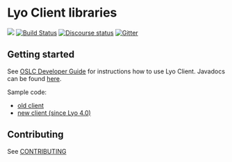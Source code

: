 # Lyo Client libraries

[![](https://img.shields.io/jenkins/s/https/ci.eclipse.org/lyo/job/lyo-client-master.svg)](https://ci.eclipse.org/lyo/job/lyo-client-master/)
[![Build Status](https://travis-ci.org/eclipse/lyo.client.svg?branch=master)](https://travis-ci.org/eclipse/lyo.client)
[![Discourse status](https://img.shields.io/discourse/https/meta.discourse.org/status.svg)](https://forum.open-services.net/)
[![Gitter](https://img.shields.io/gitter/room/nwjs/nw.js.svg)](https://gitter.im/eclipse/lyo)

## Getting started

See [OSLC Developer Guide](http://oslc.github.io/developing-oslc-applications/eclipse_lyo/eclipse-lyo.html) for instructions how to use Lyo Client. Javadocs can be found [here](https://download.eclipse.org/lyo/docs/client/2.4.0/).

Sample code:

- [old client](https://github.com/OSLC/lyo-samples/tree/master/oslc-java-samples)
- [new client (since Lyo 4.0)](https://github.com/OSLC/lyo-samples/tree/master/oslc4j-client-samples)

## Contributing

See [CONTRIBUTING](CONTRIBUTING)
